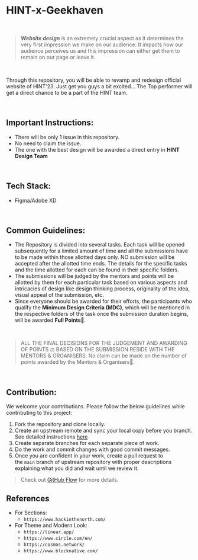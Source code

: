 # HINT-x-Geekhaven

</br>

> ***Website design*** is an extremely crucial aspect as it determines the very first impression we make on our audience. It impacts how our audience perceives us and this impression can either get them to remain on our page or leave it. 

</br>

Through this repository, you will be able to revamp and redesign official website of HINT'23.
Just get you guys a bit excited... The Top performer will get a direct chance to be a part of the HINT team.

</br>

## Important Instructions:

- There will be only 1 issue in this repository.
- No need to claim the issue.
- The one with the best design will be awarded a direct entry in **HINT Design Team**

</br>

## Tech Stack:

- Figma/Adobe XD

</br>

## Common Guidelines:

- The Repository is divided into several tasks. Each task will be opened subsequently for a limited amount of time and all the submissions have to be made within those allotted days only. NO submission will be accepted after the allotted time ends. The details for the specific tasks and the time allotted for each can be found in their specific folders.
- The submissions will be judged by the mentors and points will be allotted by them for each particular task based on various aspects and intricacies of design like design thinking process, originality of the idea, visual appeal of the submission, etc. 
- Since everyone should be awarded for their efforts, the participants who qualify the **Minimum Design Criteria (MDC)**,  which will be mentioned in the respective folders of the task once the submission duration begins, will be awarded **Full Points🎉**.   
    
    
    
</br>

> ALL THE FINAL DECISIONS FOR THE JUDGEMENT AND AWARDING OF POINTS ⚖️ BASED ON THE SUBMISSION RESIDE WITH THE MENTORS & ORGANISERS. 
> No claim can be made on the number of points awarded by the Mentors & Organisers🙂.

</br>

## **Contribution:**

We welcome your contributions. Please follow the below guidelines while contributing to this project:

1. Fork the repository and clone locally.
2. Create an upstream remote and sync your local copy before you branch. See detailed instructions [here](https://help.github.com/articles/syncing-a-fork)
3. Create separate branches for each separate piece of work.
4. Do the work and commit changes with good commit messages.
5. Once you are confident in your work, create a pull request to the `main` branch of upstream repository with proper descriptions explaining what you did and wait until we review it.

> Check out [GitHub Flow](https://guides.github.com/introduction/flow/) for more details.

## References
 - For Sections:
   - `https://www.hackinthenorth.com/`
 - For Theme and Modern Look:
   - `https://linear.app/`
   - `https://www.circle.com/en/`
   - `https://cosmos.network/`
   - `https://www.blocknative.com/`
